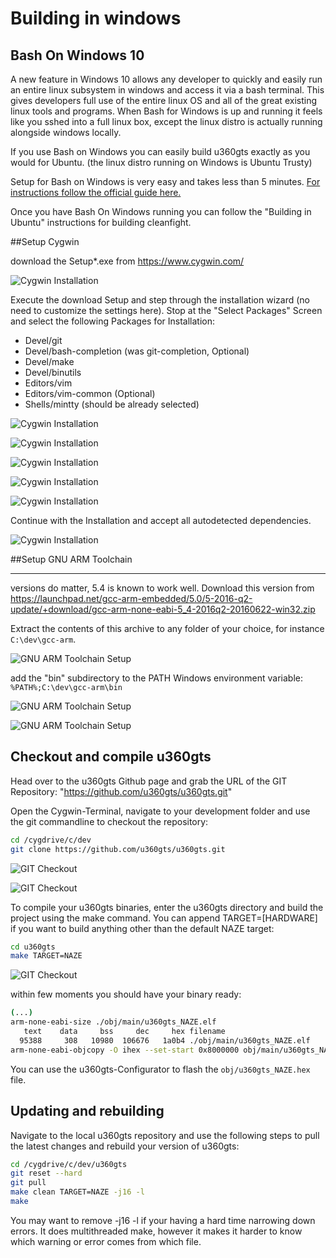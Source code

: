 # Building in windows


## Bash On Windows 10

A new feature in Windows 10 allows any developer to quickly and easily run an entire linux subsystem in windows and access it via a bash terminal. This gives developers full use of the entire linux OS and all of the great existing linux tools and programs. When Bash for Windows is up and running it feels like you sshed into a full linux box, except the linux distro is actually running alongside windows locally.

If you use Bash on Windows you can easily build u360gts exactly as you would for Ubuntu. (the linux distro running on Windows is Ubuntu Trusty)

Setup for Bash on Windows is very easy and takes less than 5 minutes. [For instructions follow the official guide here.](https://msdn.microsoft.com/commandline/wsl/install_guide)

Once you have Bash On Windows running you can follow the "Building in Ubuntu" instructions for building cleanfight.

##Setup Cygwin

download the Setup*.exe from https://www.cygwin.com/

![Cygwin Installation](assets/001.cygwin_dl.png)

Execute the download Setup and step through the installation  wizard (no need to customize the settings here). Stop at the  "Select Packages" Screen and select the following Packages
for Installation:

- Devel/git
- Devel/bash-completion (was git-completion, Optional)
- Devel/make
- Devel/binutils
- Editors/vim	 
- Editors/vim-common (Optional)
- Shells/mintty (should be already selected)

![Cygwin Installation](assets/002.cygwin_setup.png)

![Cygwin Installation](assets/003.cygwin_setup.png)

![Cygwin Installation](assets/004.cygwin_setup.png)

![Cygwin Installation](assets/005.cygwin_setup.png)

![Cygwin Installation](assets/006.cygwin_setup.png)


Continue with the Installation and accept all autodetected dependencies.

![Cygwin Installation](assets/007.cygwin_setup.png)


##Setup GNU ARM Toolchain

----------

versions do matter, 5.4 is known to work well. Download this version from https://launchpad.net/gcc-arm-embedded/5.0/5-2016-q2-update/+download/gcc-arm-none-eabi-5_4-2016q2-20160622-win32.zip 


Extract the contents of this archive to any folder of your choice, for instance ```C:\dev\gcc-arm```. 

![GNU ARM Toolchain Setup](assets/008.toolchain.png)

add the "bin" subdirectory to the PATH Windows environment variable: ```%PATH%;C:\dev\gcc-arm\bin```

![GNU ARM Toolchain Setup](assets/009.toolchain_path.png)

![GNU ARM Toolchain Setup](assets/010.toolchain_path.png)

## Checkout and compile u360gts

Head over to the u360gts Github page and grab the URL of the GIT Repository: "https://github.com/u360gts/u360gts.git"

Open the Cygwin-Terminal, navigate to your development folder and use the git commandline to checkout the repository:

```bash
cd /cygdrive/c/dev
git clone https://github.com/u360gts/u360gts.git
```
![GIT Checkout](assets/011.git_checkout.png)

![GIT Checkout](assets/012.git_checkout.png)

To compile your u360gts binaries, enter the u360gts directory and build the project using the make command. You can append TARGET=[HARDWARE] if you want to build anything other than the default NAZE target:

```bash
cd u360gts
make TARGET=NAZE
```

![GIT Checkout](assets/013.compile.png)

within few moments you should have your binary ready:

```bash
(...)
arm-none-eabi-size ./obj/main/u360gts_NAZE.elf
   text    data     bss     dec     hex filename
  95388     308   10980  106676   1a0b4 ./obj/main/u360gts_NAZE.elf
arm-none-eabi-objcopy -O ihex --set-start 0x8000000 obj/main/u360gts_NAZE.elf obj/u360gts_NAZE.hex
```

You can use the u360gts-Configurator to flash the ```obj/u360gts_NAZE.hex``` file.

## Updating and rebuilding

Navigate to the local u360gts repository and use the following steps to pull the latest changes and rebuild your version of u360gts:

```bash
cd /cygdrive/c/dev/u360gts
git reset --hard
git pull
make clean TARGET=NAZE -j16 -l
make
```

You may want to remove -j16 -l if your having a hard time narrowing down errors.  It does multithreaded make, however it makes it harder to know which warning or error comes from which file.

